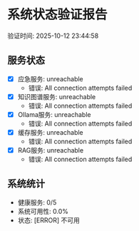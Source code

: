 # 系统状态验证报告
验证时间: 2025-10-12 23:44:58

## 服务状态
- [X] 应急服务: unreachable
  - 错误: All connection attempts failed
- [X] 知识图谱服务: unreachable
  - 错误: All connection attempts failed
- [X] Ollama服务: unreachable
  - 错误: All connection attempts failed
- [X] 缓存服务: unreachable
  - 错误: All connection attempts failed
- [X] RAG服务: unreachable
  - 错误: All connection attempts failed

## 系统统计
- 健康服务: 0/5
- 系统可用性: 0.0%
- 状态: [ERROR] 不可用